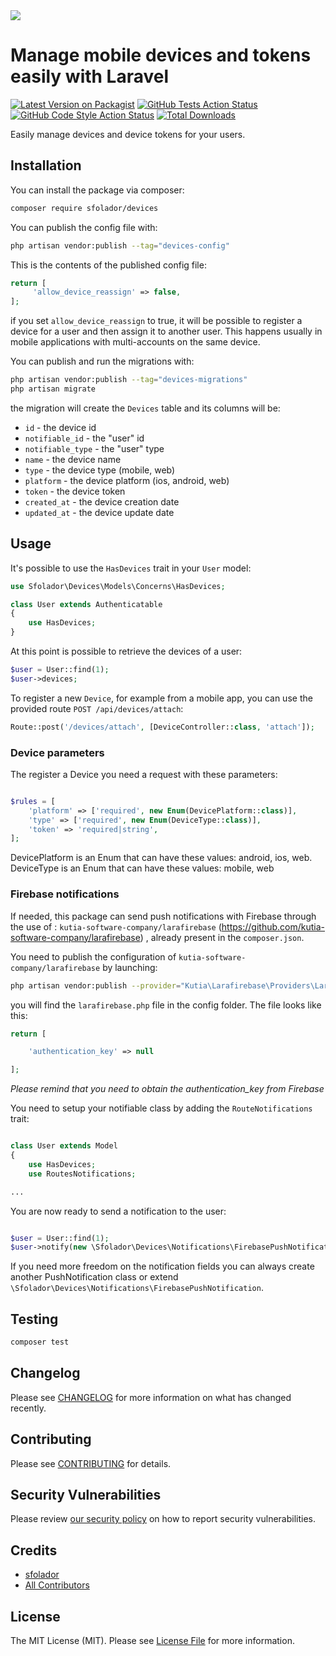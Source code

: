 <img src="https://banners.beyondco.de/Devices.png?theme=light&packageManager=composer+require&packageName=sfolador%2Fdevices&pattern=architect&style=style_1&description=Manage+devices+and+device+tokens+&md=1&showWatermark=1&fontSize=100px&images=upload">


# Manage mobile devices and tokens easily with Laravel

[![Latest Version on Packagist](https://img.shields.io/packagist/v/sfolador/devices.svg?style=flat-square)](https://packagist.org/packages/sfolador/devices)
[![GitHub Tests Action Status](https://img.shields.io/github/actions/workflow/status/sfolador/devices/run-tests.yml?branch=main&label=tests&style=flat-square)](https://github.com/sfolador/devices/actions?query=workflow%3Arun-tests+branch%3Amain)
[![GitHub Code Style Action Status](https://img.shields.io/github/actions/workflow/status/sfolador/devices/fix-php-code-style-issues.yml?branch=main&label=code%20style&style=flat-square)](https://github.com/sfolador/devices/actions?query=workflow%3A"Fix+PHP+code+style+issues"+branch%3Amain)
[![Total Downloads](https://img.shields.io/packagist/dt/sfolador/devices.svg?style=flat-square)](https://packagist.org/packages/sfolador/devices)

Easily manage devices and device tokens for your users.



## Installation

You can install the package via composer:

```bash
composer require sfolador/devices
```

You can publish the config file with:

```bash
php artisan vendor:publish --tag="devices-config"
```
This is the contents of the published config file:

```php
return [
     'allow_device_reassign' => false,
];
```

if you set `allow_device_reassign` to true, it will be possible to 
register a device for a user and then assign it to another user. This happens usually 
in mobile applications with multi-accounts on the same device.


You can publish and run the migrations with:

```bash
php artisan vendor:publish --tag="devices-migrations"
php artisan migrate
```

the migration will create the `Devices` table and its columns will be:

- `id` - the device id
- `notifiable_id` - the "user" id
- `notifiable_type` - the "user" type
- `name` - the device name
- `type` - the device type (mobile, web)
- `platform` - the device platform (ios, android, web)
- `token` - the device token
- `created_at` - the device creation date
- `updated_at` - the device update date

## Usage

It's possible to use the `HasDevices` trait in your `User` model:

```php
use Sfolador\Devices\Models\Concerns\HasDevices;

class User extends Authenticatable
{
    use HasDevices;
}
```

At this point is possible to retrieve the devices of a user:

```php
$user = User::find(1);
$user->devices;
```

To register a new `Device`, for example from a mobile app, you can use the provided route `POST /api/devices/attach`:

```php
Route::post('/devices/attach', [DeviceController::class, 'attach']);
```

### Device parameters



The register a Device you need a request with these parameters:

```php

$rules = [
    'platform' => ['required', new Enum(DevicePlatform::class)],
    'type' => ['required', new Enum(DeviceType::class)],
    'token' => 'required|string',
];

```

DevicePlatform is an Enum that can have these values: android, ios, web.
DeviceType is an Enum that can have these values: mobile, web

### Firebase notifications

If needed, this package can send push notifications with Firebase through the use of : `kutia-software-company/larafirebase` (https://github.com/kutia-software-company/larafirebase) , 
already present in the `composer.json`.

You need to publish the configuration of `kutia-software-company/larafirebase` by launching:

```bash
php artisan vendor:publish --provider="Kutia\Larafirebase\Providers\LarafirebaseServiceProvider" 
```
you will find the `larafirebase.php` file in the config folder. The file looks like this:

```php
return [

    'authentication_key' => null

];
```

*Please remind that you need to obtain the authentication_key from Firebase*


You need to setup your notifiable class by adding the  `RouteNotifications` trait:

```php

class User extends Model
{
    use HasDevices;
    use RoutesNotifications;

...
```

You are now ready to send a notification to the user:

```php

$user = User::find(1);
$user->notify(new \Sfolador\Devices\Notifications\FirebasePushNotification('title','message'));

```

If you need more freedom on the notification fields you can always create another PushNotification class or extend
`\Sfolador\Devices\Notifications\FirebasePushNotification`.

## Testing

```bash
composer test
```

## Changelog

Please see [CHANGELOG](CHANGELOG.md) for more information on what has changed recently.

## Contributing

Please see [CONTRIBUTING](CONTRIBUTING.md) for details.

## Security Vulnerabilities

Please review [our security policy](../../security/policy) on how to report security vulnerabilities.

## Credits

- [sfolador](https://github.com/sfolador)
- [All Contributors](../../contributors)

## License

The MIT License (MIT). Please see [License File](LICENSE.md) for more information.
